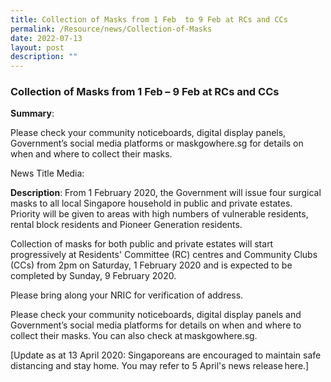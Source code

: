```yaml
---
title: Collection of Masks from 1 Feb  to 9 Feb at RCs and CCs
permalink: /Resource/news/Collection-of-Masks
date: 2022-07-13
layout: post
description: ""
---
```

### Collection of Masks from 1 Feb – 9 Feb at RCs and CCs 

**Summary**: 

Please check your community noticeboards, digital display panels, Government’s social media platforms or maskgowhere.sg for details on when and where to collect their masks. 

News Title Media: 

 

**Description**: 
From 1 February 2020, the Government will issue four surgical masks to all local Singapore household in public and private estates.  Priority will be given to areas with high numbers of vulnerable residents, rental block residents and Pioneer Generation residents. 

Collection of masks for both public and private estates will start progressively at Residents' Committee (RC) centres and Community Clubs (CCs) from 2pm on Saturday, 1 February 2020 and is expected to be completed by Sunday, 9 February 2020.  

Please bring along your NRIC for verification of address.  

Please check your community noticeboards, digital display panels and Government’s social media platforms for details on when and where to collect their masks. You can also check at maskgowhere.sg. 

[Update as at 13 April 2020: Singaporeans are encouraged to maintain safe distancing and stay home. You may refer to 5 April's news release here.]  